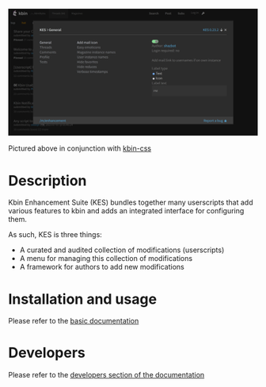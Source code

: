 
![Alt text](/images/example.png)

Pictured above in conjunction with [kbin-css](https://github.com/aclist/kbin-css)

# Description

Kbin Enhancement Suite (KES) bundles together many userscripts that add various features to kbin and adds an integrated interface for configuring them.

As such, KES is three things:

- A curated and audited collection of modifications (userscripts)
- A menu for managing this collection of modifications
- A framework for authors to add new modifications

# Installation and usage

Please refer to the [basic documentation](https://aclist.github.io/kes/kes.html)

# Developers

Please refer to the [developers section of the documentation](https://aclist.github.io/kes/kes.html#_developers)

